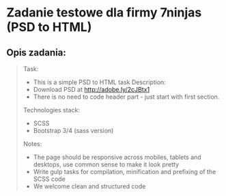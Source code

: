 # Zadanie testowe dla firmy 7ninjas (PSD to HTML)

## Opis zadania:
> Task:
> * This is a simple PSD to HTML task
> Description:
> * Download PSD at http://adobe.ly/2cJBtx1
> * There is no need to code header part - just start with first section.
>
> Technologies stack:
> * SCSS
> * Bootstrap 3/4 (sass version)
>
> Notes:
> * The page should be responsive across mobiles, tablets and desktops, use common sense to make it look pretty
> * Write gulp tasks for compilation, minification and prefixing of the SCSS code
> * We welcome clean and structured code
